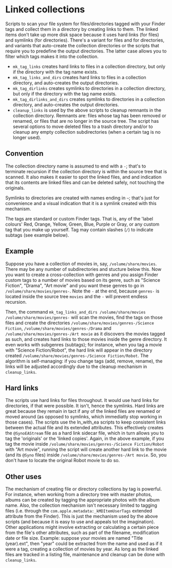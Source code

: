 # Linked collections

Scripts to scan your file system for files/directories tagged with your Finder tags and collect them in a directory by creating links to them.
The linked items don't take up more disk space because it uses hard links (for files) and symlinks (for directories). There's a variant for
files and for directories, and variants that auto-create the collection directories or the scripts that require you to predefine the output directories.
The latter case allows you to filter which tags makes it into the collection.

- `mk_tag_links` creates hard links to files in a collection directory, but only if the directory with the tag name exists.
- `mk_tag_links_and_dirs` creates hard links to files in a collection directory, and auto-creates the output directories.
- `mk_tag_dirlinks` creates symlinks to directories in a collection directory, but only if the directory with the tag name exists.
- `mk_tag_dirlinks_and_dirs` creates symlinks to directories in a collection directory, and auto-creates the output directories.
- `cleanup_links` is used by the above scripts to cleanup remnants in the collection directory. Remnants are: files whose tag has
been removed or renamed, or files that are no longer in the source tree. The script has several options to move deleted files to a trash
directory and/or to cleanup any empty collection subdirectories (when a certain tag is no longer used).

## Convention

The collection directory name is assumed to end with a `-`; that's to terminate recursion if the collection directory is within the source
tree that is scanned. It also makes it easier to spot the linked files, and and indication that its contents are linked files and can be
deleted safely, not touching the originals.

Symlinks to directories are created with names ending in `~`; that's just for convenience and a visual indication that it is a symlink
created with this mechanism.

The tags are standard or custom Finder tags. That is, any of the 'label colours' Red, Orange, Yellow, Green, Blue, Purple or Gray, or any custom
tag that you make up yourself. Tag may contain slashes (`/`) to indicate subtags (see example below).

## Example

Suppose you have a collection of movies in, say, `/volume/share/movies`. There may be any number of subdirectories and stucture below this. Now
you want to create a cross-collection with genres and you assign Finder custom tags to a number of movies based on its genre, such as "Science
Fiction", "Drama", "Art movie" and you want these genres to go in `/volume/share/movies/genres-`. Note the `-` at the end, because `genres-` is
located inside the source tree `movies` and the `-` will prevent endless recursion.

Then, the command `mk_tag_links_and_dirs /volume/share/movies /volume/share/movies/genres-` will scan the movies, find the tags on those files and create
the directories `/volume/share/movies/genres-/Science Fiction`, `/volume/share/movies/genres-/Drama` and `/volume/share/movies/genres-/Art movie`
as it discovers the movies tagged as such, and creates hard links to those movies inside the genre directory. It even works with subgenres
(subtags); for instance, when you tag a movie with "Science Fiction/Robot", the hard link will appear in the directory created `/volume/share/movies/genres-/Science Fiction/Robot`.
The algorithm is self-managing: if you change tags (add, remove, rename), the links will be adjusted accordingly due to the cleanup mechanism in `cleanup_links`.

## Hard links

The scripts use hard links for files throughout. It would use hard links for directories, if that were possible. It isn't, hence the symlinks. Hard links are great because they remain in tact if any of the linked files are renamed or moved around (as opposed to symlinks, which immediatly stop working in those
cases). The scripts use the ln_with_ea scripts to keep consistent links between the actual file and its extended attributes. This effectively creates the
`@SynoEAStream` file as a hard link sidecar file, which in turn allows you to tag the 'originals' or the 'linked copies'. Again, in the above example, if
you tag the movie inside `/volume/share/movies/genres-/Science Fiction/Robot` with "Art movie", running the script will create another hard link to
the movie (and its `@Syno` files) inside `/volume/share/movies/genres-/Art movie`. So, you don't have to locate the original Robot movie to do so.

## Other uses

The mechanism of creating file or directory collections by tag is powerful. For instance, when working from a directory tree with master photos, albums can be
created by tagging the appropriate photos with the album name. Also, the collection mechanism isn't necessary limited to tagging files (i.e. through the
`com.apple.metadata:_kMDItemUserTags` extended attribute from the Finder). This is just the mechanism used by the above scripts (and because it is easy to use and appeals tot the imagination).
Other applications might involve extracting or calculating a certain piece from the file's other attributes, such as part of the filename, modification date
or file size. Example: suppose your movies are named "Title (year).ext", then "year" could be extracted from the name and used as if it were a tag, creating
a collection of movies by year. As long as the linked files are tracked in a listing file, maintenance and cleanup can be done with `cleanup_links`.
